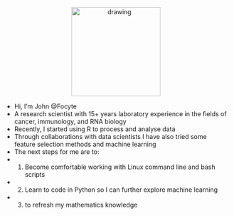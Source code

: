 <p align="center">
<img src="https://focyte.com/wp-content/uploads/2022/08/JFoster_Headshot-1466x2048.jpg" alt="drawing" width="200"/>
</p>

- Hi, I’m John @Focyte
- A research scientist with 15+ years laboratory experience in the fields of cancer, immunology, and RNA biology
- Recently, I started using R to process and analyse data
- Through collaborations with data scientists I have also tried some feature selection methods and machine learning
- The next steps for me are to:
- 1. Become comfortable working with Linux command line and bash scripts
- 2. Learn to code in Python so I can further explore machine learning
- 3. to refresh my mathematics knowledge


<!---
focyte/focyte is a ✨ special ✨ repository because its `README.md` (this file) appears on your GitHub profile.
You can click the Preview link to take a look at your changes.
--->

